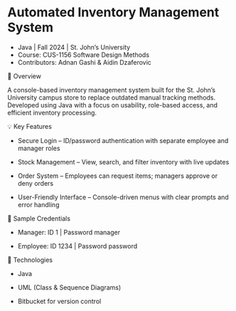 # Automated Inventory Management System
- Java | Fall 2024 | St. John’s University
- Course: CUS-1156 Software Design Methods
- Contributors: Adnan Gashi & Aidin Dzaferovic

📌 Overview

A console-based inventory management system built for the St. John’s University campus store to replace outdated manual tracking methods. Developed using Java with a focus on usability, role-based access, and efficient inventory processing.

💡 Key Features

- Secure Login – ID/password authentication with separate employee and manager roles

- Stock Management – View, search, and filter inventory with live updates

- Order System – Employees can request items; managers approve or deny orders

- User-Friendly Interface – Console-driven menus with clear prompts and error handling

🔐 Sample Credentials

- Manager: ID 1 | Password manager

- Employee: ID 1234 | Password password

🧰 Technologies

- Java

- UML (Class & Sequence Diagrams)

- Bitbucket for version control

